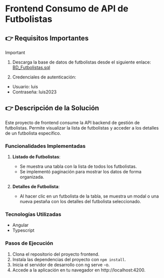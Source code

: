 # Frontend Consumo de API de Futbolistas

## 👉 Requisitos Importantes

>[!IMPORTANT]
>1. Descarga la base de datos de futbolistas desde el siguiente enlace:
>   [BD_Futbolistas.sql](https://drive.google.com/file/d/10H-r0XSiVKis5yjvCRIDbEO9M2keY-D3/view?unzip=true)
>
>2. Credenciales de autenticación:
 >  - Usuario: luis
 >  - Contraseña: luis2023



## 👉 Descripción de la Solución

Este proyecto de frontend consume la API backend de gestión de futbolistas. Permite visualizar la lista de futbolistas y acceder a los detalles de un futbolista específico.

### Funcionalidades Implementadas

1. **Listado de Futbolistas**:
   - Se muestra una tabla con la lista de todos los futbolistas.
   - Se implementó paginación para mostrar los datos de forma organizada.

2. **Detalles de Futbolista**:
   - Al hacer clic en un futbolista de la tabla, se muestra un modal o una nueva pestaña con los detalles del futbolista seleccionado.

### Tecnologías Utilizadas
- Angular
- Typescript

### Pasos de Ejecución

1. Clona el repositorio del proyecto frontend.
2. Instala las dependencias del proyecto con `npm install`.
3. Inicia el servidor de desarrollo con ng serve -o.
4. Accede a la aplicación en tu navegador en http://localhost:4200.
